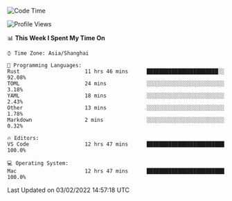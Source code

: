 <!--START_SECTION:waka-->
![Code Time](http://img.shields.io/badge/Code%20Time-969%20hrs%2018%20mins-blue)

![Profile Views](http://img.shields.io/badge/Profile%20Views-18-blue)

📊 **This Week I Spent My Time On** 

```text
⌚︎ Time Zone: Asia/Shanghai

💬 Programming Languages: 
Rust                     11 hrs 46 mins      ███████████████████████░░   92.08% 
TOML                     24 mins             ░░░░░░░░░░░░░░░░░░░░░░░░░   3.18% 
YAML                     18 mins             ░░░░░░░░░░░░░░░░░░░░░░░░░   2.43% 
Other                    13 mins             ░░░░░░░░░░░░░░░░░░░░░░░░░   1.78% 
Markdown                 2 mins              ░░░░░░░░░░░░░░░░░░░░░░░░░   0.32%

🔥 Editors: 
VS Code                  12 hrs 47 mins      █████████████████████████   100.0%

💻 Operating System: 
Mac                      12 hrs 47 mins      █████████████████████████   100.0%

```


 Last Updated on 03/02/2022 14:57:18 UTC
<!--END_SECTION:waka-->
